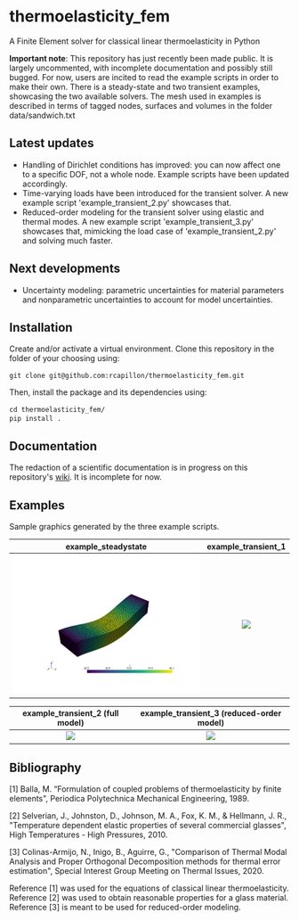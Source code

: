 # thermoelasticity_fem
A Finite Element solver for classical linear thermoelasticity in Python

**Important note**: This repository has just recently been made public. It is largely uncommented, with incomplete 
documentation and possibly still bugged. For now, users are incited to read the example scripts in order to make their 
own. There is a steady-state and two transient examples, showcasing the two available solvers. The mesh used in examples
is described in terms of tagged nodes, surfaces and volumes in the folder data/sandwich.txt

## Latest updates
- Handling of Dirichlet conditions has improved: you can now affect one to a specific DOF, not a whole node. Example
scripts have been updated accordingly.
- Time-varying loads have been introduced for the transient solver. A new example script 'example_transient_2.py' 
showcases that.
- Reduced-order modeling for the transient solver using elastic and thermal modes. A new example script
'example_transient_3.py' showcases that, mimicking the load case of 'example_transient_2.py' and solving much faster.

## Next developments
- Uncertainty modeling: parametric uncertainties for material parameters and nonparametric uncertainties to account for
model uncertainties.

## Installation
Create and/or activate a virtual environment. Clone this repository in the folder of your choosing using:
```
git clone git@github.com:rcapillon/thermoelasticity_fem.git
```
Then, install the package and its dependencies using:
```
cd thermoelasticity_fem/
pip install .
```

## Documentation
The redaction of a scientific documentation is in progress on this repository's 
[wiki](https://github.com/rcapillon/thermoelasticity_fem/wiki). It is incomplete for now. 

## Examples
Sample graphics generated by the three example scripts.

|                                               example_steadystate                                                |                                                   example_transient_1                                                    |
|:----------------------------------------------------------------------------------------------------------------:|:------------------------------------------------------------------------------------------------------------------------:|
| <img src="https://github.com/rcapillon/thermoelasticity_fem/blob/main/readme_files/steadystate.png" width="400"> | <img src="https://github.com/rcapillon/thermoelasticity_fem/blob/main/readme_files/transient_animation.gif" width="400"> |

|                                              example_transient_2 (full model)                                              |                                         example_transient_3 (reduced-order model)                                          |
|:--------------------------------------------------------------------------------------------------------------------------:|:--------------------------------------------------------------------------------------------------------------------------:|
| <img src="https://github.com/rcapillon/thermoelasticity_fem/blob/main/readme_files/transient_animation_2.gif" width="400"> | <img src="https://github.com/rcapillon/thermoelasticity_fem/blob/main/readme_files/transient_animation_3.gif" width="400"> |

## Bibliography
[1] Balla, M. “Formulation of coupled problems of thermoelasticity by finite elements", 
Periodica Polytechnica Mechanical Engineering, 1989.

[2] Selverian, J., Johnston, D., Johnson, M. A., Fox, K. M., & Hellmann, J. R.,
"Temperature dependent elastic properties of several commercial glasses", 
High Temperatures - High Pressures, 2010.

[3] Colinas-Armijo, N., Inigo, B., Aguirre, G., 
"Comparison of Thermal Modal Analysis and Proper Orthogonal Decomposition methods for thermal error estimation", 
Special Interest Group Meeting on Thermal Issues, 2020. 

Reference [1] was used for the equations of classical linear thermoelasticity. Reference [2] was used to obtain
reasonable properties for a glass material. Reference [3] is meant to be used for reduced-order modeling.
